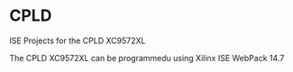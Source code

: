 # CPLD
ISE Projects for the CPLD XC9572XL


The CPLD XC9572XL can be programmedu using Xilinx ISE WebPack 14.7

